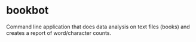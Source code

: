 # bookbot
Command line application that does data analysis on text files (books) and creates a report of word/character counts.
